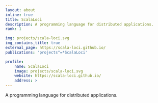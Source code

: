 ```yaml
---
layout: about
inline: true
title: ScalaLoci
description: A programming language for distributed applications.
rank: 1

img: projects/scala-loci.svg
img_contains_title: true
external_page: https://scala-loci.github.io/
publications: 'projects^=*ScalaLoci'

profile:
    name: ScalaLoci
    image: projects/scala-loci.svg
    website: https://scala-loci.github.io/
    address: >
---
```


A programming language for distributed applications.
